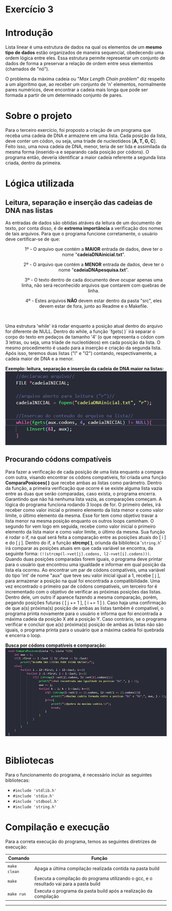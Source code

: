 # Exercício 3
<h1>Introdução</h1>
<p>Lista linear é uma estrutura de dados na qual os elementos de um <b>mesmo tipo de dados</b> estão organizados de maneira sequencial, obedecendo uma ordem lógica entre eles. Essa estrutura permite representar um conjunto de dados de forma a preservar a relação de ordem entre seus elementos (chamados de "nó").</p>
<p>O problema da máxima cadeia ou "<i>Max Length Chain problem</i>" diz respeito a um algoritmo que, ao receber um conjunto de 'n' elementos, normalmente pares numéricos, deve encontrar a cadeia mais longa que pode ser formada a partir de um determinado conjunto de pares.</p>

<h1>Sobre o projeto</h1>
<p>Para o terceiro exercício, foi proposto a criação de um programa que receba uma cadeia de DNA e armazene em uma lista. Cada posição da lista, deve conter um códon, ou seja, uma triade de nucleotídeos [<b>A, T, G, C</b>]. Feito isso, uma nova cadeia de DNA, menor, teria de ser lida e assimilada da mesma forma (inserido-a e separando cada posição por códons). O programa então, deveria identificar a maior cadeia referente a segunda lista criada, dentro da primeira.</p>

<h1>Lógica utilizada</h1>
<h2>Leitura, separação e inserção das cadeias de DNA nas listas</h2>
<p>As entradas de dados são obtidas atráves da leitura de um documento de texto, por conta disso, é de <b>extrema importância</b> a verificação dos nomes de tais arquivos. Para que o programa funcione corretamente, o usuário deve certificar-se de que:
<ul>
    <center>
    <ol>1º - O arquivo que contém a <b>MAIOR</b> entrada de dados, deve ter o nome "<b>cadeiaDNAinicial.txt</b>".</ol>
    <ol>2º - O arquivo que contém a <b>MENOR</b> entrada de dados, deve ter o nome "<b>cadeiaDNApesquisa.txt</b>".</ol>
    <ol>3º - O texto dentro de cada documento deve ocupar apenas uma linha, não será reconhecido arquivos que contarem com quebras de linha.</ol>
    <ol>4º - Estes arquivos <b>NÃO</b> devem estar dentro da pasta "src", eles devem estar de fora, junto ao Readme e o Makefile.</ol>
    </center>
</ul>
<br/>
<p>Uma estrutura 'while' irá rodar enquanto a posição atual dentro do arquivo for diferente de NULL. Dentro do while, a função `fgets( )` irá separar o corpo do texto em pedaços de tamanho '4' (o que representa o códon com 3 letras, ou seja, uma tríade de nucleotídeos) em cada posição da lista. O mesmo procedimento é usado para a inserção e criação da segunda lista. Após isso, teremos duas listas ("l" e "l2") contando, respectivamente, a cadeia maior de DNA e a menor.</p>
<b>Exemplo: leitura, separação e inserção da cadeia de DNA maior na listas:</b> 
<div align="center">
    <img src="imgs/exemplo_insert_lista.png">
</div>

<h2>Procurando códons compatíveis</h2>
<p>Para fazer a verificação de cada posição de uma lista enquanto a compara com outra, visando encontrar os códons compatíveis, foi criada uma função <b>ComparaPosicoes( )</b> que recebe ambas as listas como parâmetro. Dentro da função, a primeira verificação que ocorre é se existe alguma lista vazia entre as duas que serão comparadas, caso exista, o programa encerra. Garantindo que não há nenhuma lista vazia, as comparações começam.
A lógica do programa funciona rodando 3 loops de for. O primeiro deles, irá receber como valor inicial o primeiro elemento da lista menor e como valor limite, o último elemento da mesma. Esse for tem como objetivo travar a lista menor na mesma posição enquanto os outros loops caminham. O segundo for vem logo em seguida, recebe como valor inicial o primeiro elemento da lista maior e como valor limite, o último da mesma. Sua função é rodar o if, na qual será feita a comparação entre as posições atuais do [ i ] e do [ j ]. Dentro do if, a função <b>strcmp( )</b>, oriunda da biblioteca '<code>string.h</code>' irá comparar as posições atuais em que cada variável se encontra, da seguinte forma: <code>(!(strcmp(l->vet[j].codons, l2->vet[i].codons)))</code>. Quando duas posições comparadas forem iguais, o programa deve printar para o usuário que encontrou uma igualdade e informar em qual posição da lista ela ocorreu. Ao encontrar um par de códons compatíveis, uma variável do tipo 'int' de nome "aux" que teve seu valor inicial igual a 1, recebe [ j ], para armazenar a posição na qual foi encontrada a compatibilidade. Uma vez encontrado o primeiro par de códons compatíveis, um terceiro for é incrementado com o objetivo de verificar as próximas posições das listas. Dentro dele, um outro if aparece fazendo a mesma comparação, porém, pegando posições futuras ( [ j += 1 ], [ i += 1 ] ). Caso haja uma confirmação de que a(s) próxima(s) posição de ambas as listas também é compatível, o programa printa novamente para o usuário e informa que foi encontrada a máxima cadeia da posição X até a posição Y. Caso contrário, se o programa verificar e concluir que a(s) próxima(s) posição de ambas as listas não são iguais, o programa printa para o usuário que a máxima cadeia foi quebrada e encerra o loop.</p>
<b>Busca por códons compatíveis e comparação:</b>
<div align="center">
    <img src="imgs/compara_pos.png">
</div>
<br/>
<h1>Bibliotecas</h1>
<p>Para o funcionamento do programa, é necessário incluir as seguintes bibliotecas: 
<ul>
    <li><code>#include 'stdlib.h'</code></li>
    <li><code>#include 'stdio.h'</code></li>
    <li><code>#include 'stdbool.h'</code></li>
    <li><code>#include 'string.h'</code></li>
</ul>

<h1>Compilação e execução</h1>
<p>Para a correta execução do programa, temos as seguintes diretrizes de execução:<p>


| Comando                |  Função                                                                                           |                     
| -----------------------| ------------------------------------------------------------------------------------------------- |
|  `make clean`          | Apaga a última compilação realizada contida na pasta build                                        |
|  `make`                | Executa a compilação do programa utilizando o gcc, e o resultado vai para a pasta build           |
|  `make run`            | Executa o programa da pasta build após a realização da compilação                                 |
<hr/>